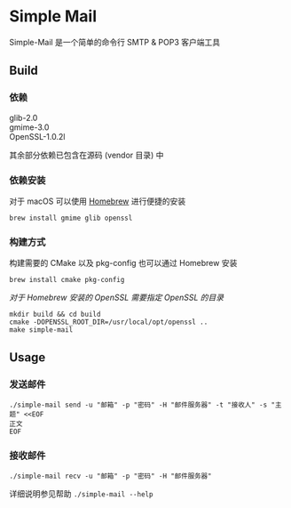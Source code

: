 # Simple Mail  
Simple-Mail 是一个简单的命令行 SMTP & POP3 客户端工具   

## Build  
### 依赖  
glib-2.0  
gmime-3.0  
OpenSSL-1.0.2l  

其余部分依赖已包含在源码 (vendor 目录) 中  

### 依赖安装  
对于 macOS 可以使用 [Homebrew](https://brew.sh/index_zh-cn.html) 进行便捷的安装  

```shell
brew install gmime glib openssl
```

### 构建方式  
构建需要的 CMake 以及 pkg-config 也可以通过 Homebrew 安装
```shell
brew install cmake pkg-config
``` 

*对于 Homebrew 安装的 OpenSSL 需要指定 OpenSSL 的目录*
```shell
mkdir build && cd build
cmake -DOPENSSL_ROOT_DIR=/usr/local/opt/openssl ..
make simple-mail
```  

## Usage  

### 发送邮件
```shell
./simple-mail send -u "邮箱" -p "密码" -H "邮件服务器" -t "接收人" -s "主题" <<EOF
正文
EOF
```  

### 接收邮件   
```shell
./simple-mail recv -u "邮箱" -p "密码" -H "邮件服务器"
```  

详细说明参见帮助 `./simple-mail --help`   